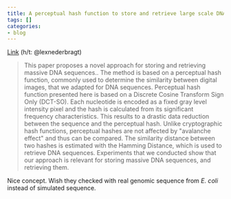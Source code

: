 ```yaml
---
title: A perceptual hash function to store and retrieve large scale DNA sequences
tags: []
categories:
- blog
---
```

[Link](http://arxiv.org/ftp/arxiv/papers/1412/1412.5517.pdf) (h/t:
@lexnederbragt)
<!--more-->

> This paper proposes a novel approach for storing and retrieving massive DNA
sequences.. The method is based on a perceptual hash function, commonly used
to determine the similarity between digital images, that we adapted for DNA
sequences. Perceptual hash function presented here is based on a Discrete
Cosine Transform Sign Only (DCT-SO). Each nucleotide is encoded as a fixed
gray level intensity pixel and the hash is calculated from its significant
frequency characteristics. This results to a drastic data reduction between
the sequence and the perceptual hash. Unlike cryptographic hash functions,
perceptual hashes are not affected by "avalanche effect" and thus can be
compared. The similarity distance between two hashes is estimated with the
Hamming Distance, which is used to retrieve DNA sequences. Experiments that we
conducted show that our approach is relevant for storing massive DNA
sequences, and retrieving them.

Nice concept. Wish they checked with real genomic sequence from _E. coli_
instead of simulated sequence.

